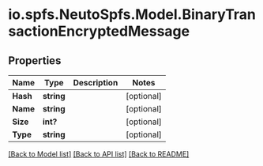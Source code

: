 # io.spfs.NeutoSpfs.Model.BinaryTransactionEncryptedMessage
## Properties

Name | Type | Description | Notes
------------ | ------------- | ------------- | -------------
**Hash** | **string** |  | [optional] 
**Name** | **string** |  | [optional] 
**Size** | **int?** |  | [optional] 
**Type** | **string** |  | [optional] 

[[Back to Model list]](../README.md#documentation-for-models) [[Back to API list]](../README.md#documentation-for-api-endpoints) [[Back to README]](../README.md)

